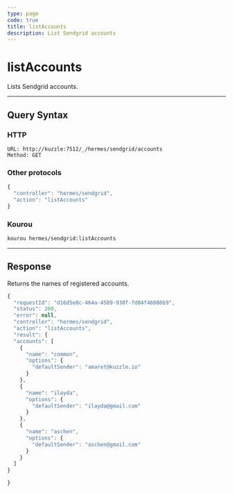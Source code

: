 ```yaml
---
type: page
code: true
title: listAccounts
description: List Sendgrid accounts
---
```


# listAccounts

Lists Sendgrid accounts.

---

## Query Syntax

### HTTP

```http
URL: http://kuzzle:7512/_/hermes/sendgrid/accounts
Method: GET
```

### Other protocols

```js
{
  "controller": "hermes/sendgrid",
  "action": "listAccounts"
}
```

### Kourou

```bash
kourou hermes/sendgrid:listAccounts
```
---

## Response

Returns the names of registered accounts.

```js
{
  "requestId": "d16d5e8c-464a-4589-938f-fd84f46080b9",
  "status": 200,
  "error": null,
  "controller": "hermes/sendgrid",
  "action": "listAccounts",
  "result": {
  "accounts": [
    {
      "name": "common",
      "options": {
        "defaultSender": "amaret@kuzzle.io"
      }
    },
    {
      "name": "ilayda",
      "options": {
        "defaultSender": "ilayda@gmail.com"
      }
    },
    {
      "name": "aschen",
      "options": {
        "defaultSender": "aschen@gmail.com"
      }
    }
  ]
}

}
```